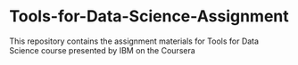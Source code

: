 # Tools-for-Data-Science-Assignment
This repository contains the assignment materials for Tools for Data Science course presented by IBM on the Coursera
